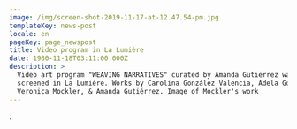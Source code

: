 ```yaml
---
image: /img/screen-shot-2019-11-17-at-12.47.54-pm.jpg
templateKey: news-post
locale: en
pageKey: page_newspost
title: Video program in La Lumière
date: 1980-11-18T03:11:00.000Z
description: >
  Video art program "WEAVING NARRATIVES" curated by Amanda Gutierrez was
  screened in La Lumière. Works by Carolina González Valencia, Adela Goldbard,
  Veronica Mockler, & Amanda Gutiérrez. Image of Mockler's work
---
```

.
